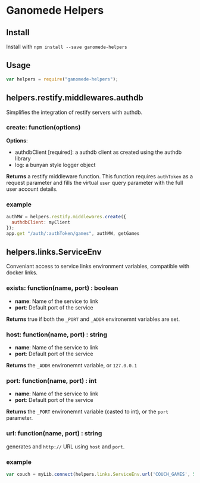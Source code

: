 # Ganomede Helpers

## Install

Install with `npm install --save ganomede-helpers`

## Usage

```js
var helpers = require("ganomede-helpers");
```

## helpers.restify.middlewares.authdb

Simplifies the integration of restify servers with authdb.

### create: function(options)

**Options**:

 * authdbClient [required]: a authdb client as created using the authdb library
 * log: a bunyan style logger object

**Returns** a restify middleware function. This function requires `authToken` as a request parameter and fills the virtual `user` query parameter with the full user account details.

### example
```js
authMW = helpers.restify.middlewares.create({
  authdbClient: myClient
});
app.get "/auth/:authToken/games", authMW, getGames
```

## helpers.links.ServiceEnv

Conveniant access to service links environment variables, compatible with docker links.

### exists: function(name, port) : boolean

 * **name**: Name of the service to link
 * **port**: Default port of the service

**Returns** true if both the `_PORT` and `_ADDR` environemnt variables are set.

### host: function(name, port) : string

 * **name**: Name of the service to link
 * **port**: Default port of the service

**Returns** the `_ADDR` environemnt variable, or `127.0.0.1`

### port: function(name, port) : int

 * **name**: Name of the service to link
 * **port**: Default port of the service

**Returns** the `_PORT` environemnt variable (casted to int), or the `port` parameter.

### url: function(name, port) : string

generates and `http://` URL using `host` and `port`.

### example
```js
var couch = myLib.connect(helpers.links.ServiceEnv.url('COUCH_GAMES', 5984))
```
